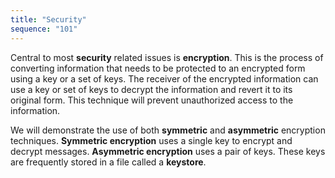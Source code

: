 ```yaml
---
title: "Security"
sequence: "101"
---
```


Central to most **security** related issues is **encryption**.
This is the process of converting information
that needs to be protected to an encrypted form using a key or a set of keys.
The receiver of the encrypted information can use a key or set of keys
to decrypt the information and revert it to its original form.
This technique will prevent unauthorized access to the information.

We will demonstrate the use of both **symmetric** and **asymmetric** encryption techniques.
**Symmetric encryption** uses a single key to encrypt and decrypt messages.
**Asymmetric encryption** uses a pair of keys.
These keys are frequently stored in a file called a **keystore**.
